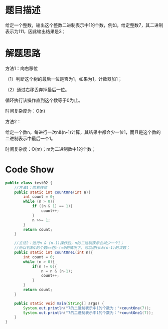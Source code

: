 # 题目描述

给定一个整数，输出这个整数二进制表示中1的个数，例如，给定整数7，其二进制表示为111，因此输出结果是3；

# 解题思路

方法1：向右移位

（1）判断这个树的最后一位是否为1，如果为1，计数器加1；

（2）通过右移丢弃掉最后一位。

循环执行该操作直到这个数等于0为止。

时间复杂度为：O(n)

方法2：

给定一个数n，每进行一次n&(n-1)计算，其结果中都会少一位1，而且是这个数的二进制表示中最后一个1。

时间复杂度：O(m)；m为二进制数中1的个数；

# Code Show

```java
public class test02 {
    //方法1：向右移位
    public static int countOne(int n){
        int count = 0;
        while (n > 0){
            if ((n & 1) == 1){
                count++;
            }
            n >>= 1;
        }
        return count;
    }

    //方法2：进行n & (n-1)操作后，n的二进制表示会减少一个1；
    //所以判断1的个数==在n！=0的情况下，可以进行n&(n-1)的次数；
    public static int countOne1(int n){
        int count = 0;
        while (n > 0){
            if(n != 0){
                n = n & (n-1);
                count++;
            }
        }
        return count;
    }

    public static void main(String[] args) {
        System.out.println("7的二进制表示中1的个数为："+countOne(7));
        System.out.println("7的二进制表示中1的个数为："+countOne1(7));
    }
}
```

